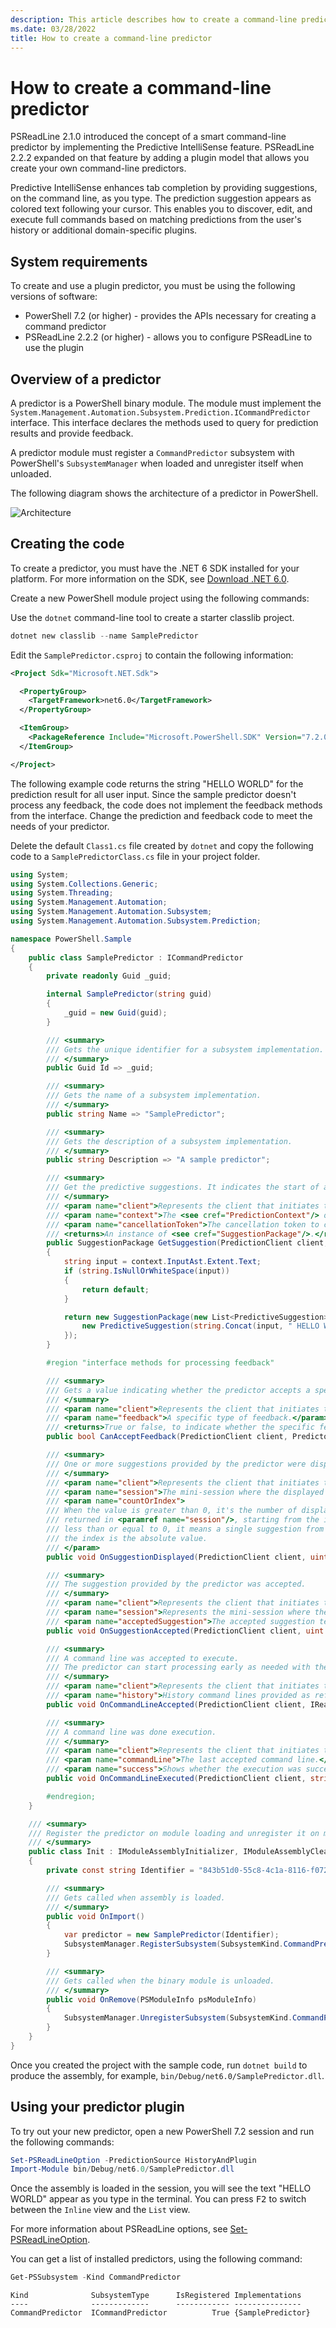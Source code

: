 ```yaml
---
description: This article describes how to create a command-line predictor to help with command completion in PowerShell.
ms.date: 03/28/2022
title: How to create a command-line predictor
---
```

# How to create a command-line predictor

PSReadLine 2.1.0 introduced the concept of a smart command-line predictor by implementing the
Predictive IntelliSense feature. PSReadLine 2.2.2 expanded on that feature by adding a plugin model
that allows you create your own command-line predictors.

Predictive IntelliSense enhances tab completion by providing suggestions, on the command line, as
you type. The prediction suggestion appears as colored text following your cursor. This enables you
to discover, edit, and execute full commands based on matching predictions from the user's history
or additional domain-specific plugins.

## System requirements

To create and use a plugin predictor, you must be using the following versions of software:

- PowerShell 7.2 (or higher) - provides the APIs necessary for creating a command predictor
- PSReadLine 2.2.2 (or higher) - allows you to configure PSReadLine to use the plugin

## Overview of a predictor

A predictor is a PowerShell binary module. The module must implement the
`System.Management.Automation.Subsystem.Prediction.ICommandPredictor` interface. This interface
declares the methods used to query for prediction results and provide feedback.

A predictor module must register a `CommandPredictor` subsystem with PowerShell's `SubsystemManager`
when loaded and unregister itself when unloaded.

The following diagram shows the architecture of a predictor in PowerShell.

![Architecture](media/create-cmdline-predictor/predictor-architecture.png)

## Creating the code

To create a predictor, you must have the .NET 6 SDK installed for your platform. For more
information on the SDK, see [Download .NET 6.0](https://dotnet.microsoft.com/download/dotnet/6.0).

Create a new PowerShell module project using the following commands:

Use the `dotnet` command-line tool to create a starter classlib project.

```powershell
dotnet new classlib --name SamplePredictor
```

Edit the `SamplePredictor.csproj` to contain the following information:

```xml
<Project Sdk="Microsoft.NET.Sdk">

  <PropertyGroup>
    <TargetFramework>net6.0</TargetFramework>
  </PropertyGroup>

  <ItemGroup>
    <PackageReference Include="Microsoft.PowerShell.SDK" Version="7.2.0" />
  </ItemGroup>

</Project>
```

The following example code returns the string "HELLO WORLD" for the prediction result for all user
input. Since the sample predictor doesn't process any feedback, the code does not implement the
feedback methods from the interface. Change the prediction and feedback code to meet the needs of
your predictor.

Delete the default `Class1.cs` file created by `dotnet` and copy the following code to a
`SamplePredictorClass.cs` file in your project folder.

```csharp
using System;
using System.Collections.Generic;
using System.Threading;
using System.Management.Automation;
using System.Management.Automation.Subsystem;
using System.Management.Automation.Subsystem.Prediction;

namespace PowerShell.Sample
{
    public class SamplePredictor : ICommandPredictor
    {
        private readonly Guid _guid;

        internal SamplePredictor(string guid)
        {
            _guid = new Guid(guid);
        }

        /// <summary>
        /// Gets the unique identifier for a subsystem implementation.
        /// </summary>
        public Guid Id => _guid;

        /// <summary>
        /// Gets the name of a subsystem implementation.
        /// </summary>
        public string Name => "SamplePredictor";

        /// <summary>
        /// Gets the description of a subsystem implementation.
        /// </summary>
        public string Description => "A sample predictor";

        /// <summary>
        /// Get the predictive suggestions. It indicates the start of a suggestion rendering session.
        /// </summary>
        /// <param name="client">Represents the client that initiates the call.</param>
        /// <param name="context">The <see cref="PredictionContext"/> object to be used for prediction.</param>
        /// <param name="cancellationToken">The cancellation token to cancel the prediction.</param>
        /// <returns>An instance of <see cref="SuggestionPackage"/>.</returns>
        public SuggestionPackage GetSuggestion(PredictionClient client, PredictionContext context, CancellationToken cancellationToken)
        {
            string input = context.InputAst.Extent.Text;
            if (string.IsNullOrWhiteSpace(input))
            {
                return default;
            }

            return new SuggestionPackage(new List<PredictiveSuggestion>{
                new PredictiveSuggestion(string.Concat(input, " HELLO WORLD"))
            });
        }

        #region "interface methods for processing feedback"

        /// <summary>
        /// Gets a value indicating whether the predictor accepts a specific kind of feedback.
        /// </summary>
        /// <param name="client">Represents the client that initiates the call.</param>
        /// <param name="feedback">A specific type of feedback.</param>
        /// <returns>True or false, to indicate whether the specific feedback is accepted.</returns>
        public bool CanAcceptFeedback(PredictionClient client, PredictorFeedbackKind feedback) => false;

        /// <summary>
        /// One or more suggestions provided by the predictor were displayed to the user.
        /// </summary>
        /// <param name="client">Represents the client that initiates the call.</param>
        /// <param name="session">The mini-session where the displayed suggestions came from.</param>
        /// <param name="countOrIndex">
        /// When the value is greater than 0, it's the number of displayed suggestions from the list
        /// returned in <paramref name="session"/>, starting from the index 0. When the value is
        /// less than or equal to 0, it means a single suggestion from the list got displayed, and
        /// the index is the absolute value.
        /// </param>
        public void OnSuggestionDisplayed(PredictionClient client, uint session, int countOrIndex) { }

        /// <summary>
        /// The suggestion provided by the predictor was accepted.
        /// </summary>
        /// <param name="client">Represents the client that initiates the call.</param>
        /// <param name="session">Represents the mini-session where the accepted suggestion came from.</param>
        /// <param name="acceptedSuggestion">The accepted suggestion text.</param>
        public void OnSuggestionAccepted(PredictionClient client, uint session, string acceptedSuggestion) { }

        /// <summary>
        /// A command line was accepted to execute.
        /// The predictor can start processing early as needed with the latest history.
        /// </summary>
        /// <param name="client">Represents the client that initiates the call.</param>
        /// <param name="history">History command lines provided as references for prediction.</param>
        public void OnCommandLineAccepted(PredictionClient client, IReadOnlyList<string> history) { }

        /// <summary>
        /// A command line was done execution.
        /// </summary>
        /// <param name="client">Represents the client that initiates the call.</param>
        /// <param name="commandLine">The last accepted command line.</param>
        /// <param name="success">Shows whether the execution was successful.</param>
        public void OnCommandLineExecuted(PredictionClient client, string commandLine, bool success) { }

        #endregion;
    }

    /// <summary>
    /// Register the predictor on module loading and unregister it on module un-loading.
    /// </summary>
    public class Init : IModuleAssemblyInitializer, IModuleAssemblyCleanup
    {
        private const string Identifier = "843b51d0-55c8-4c1a-8116-f0728d419306";

        /// <summary>
        /// Gets called when assembly is loaded.
        /// </summary>
        public void OnImport()
        {
            var predictor = new SamplePredictor(Identifier);
            SubsystemManager.RegisterSubsystem(SubsystemKind.CommandPredictor, predictor);
        }

        /// <summary>
        /// Gets called when the binary module is unloaded.
        /// </summary>
        public void OnRemove(PSModuleInfo psModuleInfo)
        {
            SubsystemManager.UnregisterSubsystem(SubsystemKind.CommandPredictor, new Guid(Identifier));
        }
    }
}
```

Once you created the project with the sample code, run `dotnet build` to produce the assembly, for
example, `bin/Debug/net6.0/SamplePredictor.dll`.

## Using your predictor plugin

To try out your new predictor, open a new PowerShell 7.2 session and run the following commands:

```powershell
Set-PSReadLineOption -PredictionSource HistoryAndPlugin
Import-Module bin/Debug/net6.0/SamplePredictor.dll
```

Once the assembly is loaded in the session, you will see the text "HELLO WORLD" appear as you type
in the terminal. You can press <kbd>F2</kbd> to switch between the `Inline` view and the `List`
view.

For more information about PSReadLine options, see
[Set-PSReadLineOption](/powershell/module/psreadline/set-psreadlineoption?view=powershell-7.3&preserve-view=true).

You can get a list of installed predictors, using the following command:

```powershell
Get-PSSubsystem -Kind CommandPredictor
```

```Output
Kind              SubsystemType      IsRegistered Implementations
----              -------------      ------------ ---------------
CommandPredictor  ICommandPredictor          True {SamplePredictor}
```
